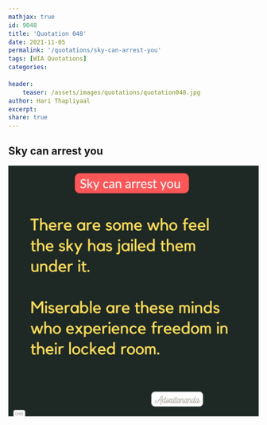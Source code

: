 ```yaml
---
mathjax: true
id: 9048
title: 'Quotation 048'
date: 2021-11-05
permalink: '/quotations/sky-can-arrest-you'
tags: [WIA Quotations] 
categories: 

header:
    teaser: /assets/images/quotations/quotation048.jpg
author: Hari Thapliyaal 
excerpt:
share: true 
---
```


## Sky can arrest you

![Sky can arrest you](/assets/images/quotations/quotation048.jpg)
